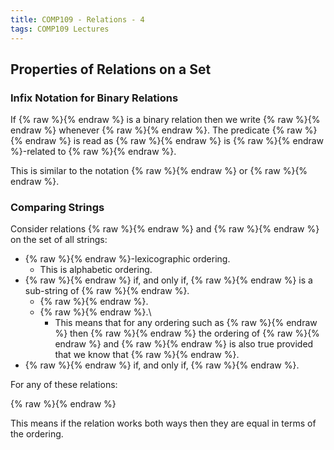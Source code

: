 ```yaml
---
title: COMP109 - Relations - 4
tags: COMP109 Lectures
---
```

## Properties of Relations on a Set
### Infix Notation for Binary Relations
If {% raw %}<![CDATA[\(R\)]]>{% endraw %} is a binary relation then we write {% raw %}<![CDATA[\(xRy\)]]>{% endraw %} whenever {% raw %}<![CDATA[\((x,y)\in R\)]]>{% endraw %}. The predicate {% raw %}<![CDATA[\(xRy\)]]>{% endraw %} is read as {% raw %}<![CDATA[\(x\)]]>{% endraw %} is {% raw %}<![CDATA[\(R\)]]>{% endraw %}-related to {% raw %}<![CDATA[\(y\)]]>{% endraw %}.

This is similar to the notation {% raw %}<![CDATA[\(a\subseteq b\)]]>{% endraw %} or {% raw %}<![CDATA[\(a\leq b\)]]>{% endraw %}. 

### Comparing Strings
Consider relations {% raw %}<![CDATA[\(R,S\)]]>{% endraw %} and {% raw %}<![CDATA[\(L\)]]>{% endraw %} on the set of all strings:

* {% raw %}<![CDATA[\(R\)]]>{% endraw %}-lexicographic ordering.
	* This is alphabetic ordering.
* {% raw %}<![CDATA[\(uSv\)]]>{% endraw %} if, and only if, {% raw %}<![CDATA[\(u\)]]>{% endraw %} is a sub-string of {% raw %}<![CDATA[\(v\)]]>{% endraw %}.
	* {% raw %}<![CDATA[\(\text{an}S\text{ana},\ \text{ana}S\text{banana}\)]]>{% endraw %}.
	* {% raw %}<![CDATA[\(uSv,\ vSw\Rightarrow uSw\)]]>{% endraw %}.\
		* This means that for any ordering such as {% raw %}<![CDATA[\(u\)]]>{% endraw %} then {% raw %}<![CDATA[\(v\)]]>{% endraw %} the ordering of {% raw %}<![CDATA[\(u\)]]>{% endraw %} and {% raw %}<![CDATA[\(w\)]]>{% endraw %} is also true provided that we know that {% raw %}<![CDATA[\(v<w\)]]>{% endraw %}.
* {% raw %}<![CDATA[\(uLv\)]]>{% endraw %} if, and only if, {% raw %}<![CDATA[\(\text{len}(u)\leq \text{len}(v)\)]]>{% endraw %}.

For any of these relations:

{% raw %}<![CDATA[\[\forall u,v \text{ if } uRv \text{ and } vRu\Rightarrow u=v\]]]>{% endraw %}

This means if the relation works both ways then they are equal in terms of the ordering.
